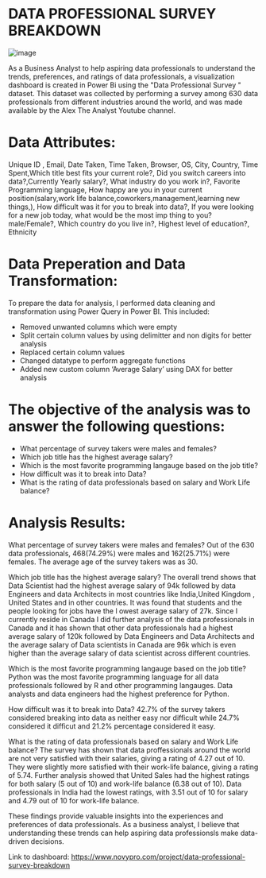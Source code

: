 # DATA PROFESSIONAL SURVEY BREAKDOWN

![image](https://user-images.githubusercontent.com/82135370/211703967-b95fff83-b8a5-4288-a388-58058be44763.png)

As a Business Analyst to help aspiring data professionals to understand the trends, preferences, and ratings of data professionals, a visualization 
dashboard is created in Power Bi using the "Data Professional Survey " dataset. This dataset was collected by performing a survey among 630 data 
professionals from different industries around the world, and was made available by the Alex The Analyst Youtube channel.

# Data Attributes:
Unique ID , Email, Date Taken, Time Taken, Browser, OS, City, Country, Time Spent,Which title best fits your current role?, Did you switch careers into 
data?,Currently Yearly salary?, What industry do you work in?, Favorite Programming language, How happy are you in your current position(salary,work life
balance,coworkers,management,learning new things,), How difficult was it for you to break into data?, If you were looking for a new job today, what would
be the most imp thing to you? male/Female?, Which country do you live in?, Highest level of education?, Ethnicity

# Data Preperation and Data Transformation:
To prepare the data for analysis, I performed data cleaning and transformation using Power Query in Power BI. This included:
  - Removed unwanted columns which were empty
  - Split certain column values by using delimitter and non digits for better analysis
  - Replaced certain column values
  - Changed datatype to perform aggregate functions
  - Added new custom column ‘Average Salary’ using DAX for better analysis

# The objective of the analysis was to answer the following questions:
- What percentage of survey takers were males and females?
- Which job title has the highest average salary?
- Which is the most favorite programming langauge based on the job title? 
- How difficult was it to break into Data?
- What is the rating of data professionals based on salary and Work Life balance? 

# Analysis Results:

What percentage of survey takers were males and females?
Out of the 630 data professionals, 468(74.29%) were males and 162(25.71%) were females. The average age of the survey takers was as 30.

Which job title has the highest average salary?
The overall trend shows that Data Scientist had the highest average salary of 94k followed by data Engineers and data Architects in most 
countries like India,United Kingdom , United States and in other countries. It was found that students and the people looking for jobs have the l
owest average salary of 27k. Since I currently reside in Canada I did further analysis of the data professionals in Canada and it has shown that other 
data professionals had a highest average salary of 120k followed by Data Engineers and Data Architects and the average salary of Data scientists in 
Canada are 96k which is even higher than the average salary of data scientist across different countries.

Which is the most favorite programming langauge based on the job title? 
Python was the most favorite programming language for all data professionals followed by R and other programming langauges. Data analysts and data
engineers had the highest preference for Python.

How difficult was it to break into Data?
42.7% of the survey takers considered breaking into data as neither easy nor difficult while 24.7% considered it difficut and 21.2% percentage considered 
it easy.

What is the rating of data professionals based on salary and Work Life balance? 
The survey has shown that data proffessionals around the world are not very satisfied with their salaries, giving a rating of 4.27 out of 10.
They were slightly more satisfied with their work-life balance, giving a rating of 5.74. Further analysis showed that United Sales had the 
highest ratings for both salary (5 out of 10) and work-life balance (6.38 out of 10). Data professionals in India had the lowest ratings, with 
3.51 out of 10 for salary and 4.79 out of 10 for work-life balance.


These findings provide valuable insights into the experiences and preferences of data professionals. As a business analyst, I believe that understanding 
these trends can help aspiring data professionsls make data-driven decisions.

Link to dashboard: https://www.novypro.com/project/data-professional-survey-breakdown
